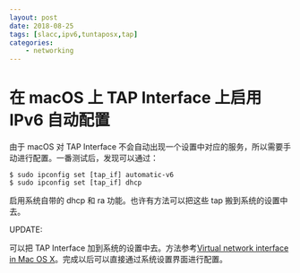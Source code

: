 ```yaml
---
layout: post
date: 2018-08-25
tags: [slacc,ipv6,tuntaposx,tap]
categories:
    - networking
---
```


# 在 macOS 上 TAP Interface 上启用 IPv6 自动配置

由于 macOS 对 TAP Interface 不会自动出现一个设置中对应的服务，所以需要手动进行配置。一番测试后，发现可以通过：

```
$ sudo ipconfig set [tap_if] automatic-v6
$ sudo ipconfig set [tap_if] dhcp
```

启用系统自带的 dhcp 和 ra 功能。也许有方法可以把这些 tap 搬到系统的设置中去。

UPDATE:

可以把 TAP Interface 加到系统的设置中去。方法参考[Virtual network interface in Mac OS X](https://stackoverflow.com/a/6375307)。完成以后可以直接通过系统设置界面进行配置。
